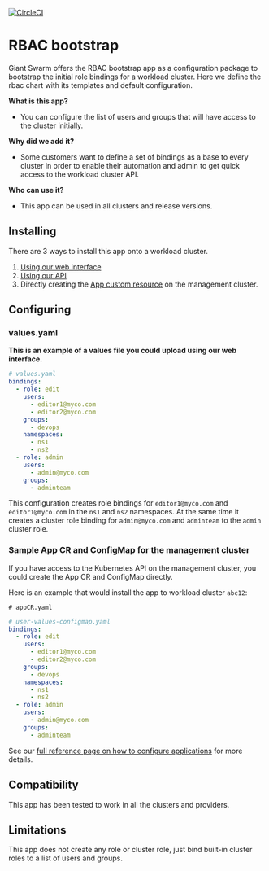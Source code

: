 [![CircleCI](https://circleci.com/gh/giantswarm/rbac-bootstrap-app.svg?style=shield)](https://circleci.com/gh/giantswarm/rbac-bootstrap-app)

# RBAC bootstrap

Giant Swarm offers the RBAC bootstrap app as a configuration package to bootstrap the initial role bindings for a workload cluster.
Here we define the rbac chart with its templates and default configuration.

**What is this app?**

- You can configure the list of users and groups that will have access to the cluster initially.

**Why did we add it?**

- Some customers want to define a set of bindings as a base to every cluster in order to enable their automation and admin to get quick access to the workload cluster API.

**Who can use it?**

- This app can be used in all clusters and release versions.

## Installing

There are 3 ways to install this app onto a workload cluster.

1. [Using our web interface](https://docs.giantswarm.io/ui-api/web/app-platform/#installing-an-app)
2. [Using our API](https://docs.giantswarm.io/api/#operation/createClusterAppV5)
3. Directly creating the [App custom resource](https://docs.giantswarm.io/ui-api/management-api/crd/apps.application.giantswarm.io/) on the management cluster.

## Configuring

### values.yaml
**This is an example of a values file you could upload using our web interface.**
```yaml
# values.yaml
bindings:
  - role: edit
    users:
      - editor1@myco.com
      - editor2@myco.com
    groups:
      - devops
    namespaces:
      - ns1
      - ns2
  - role: admin
    users:
      - admin@myco.com
    groups:
      - adminteam
```

This configuration creates role bindings for `editor1@myco.com` and `editor1@myco.com` in the `ns1` and `ns2` namespaces. At the same time it creates a cluster role binding for `admin@myco.com` and `adminteam` to the `admin` cluster role.

### Sample App CR and ConfigMap for the management cluster
If you have access to the Kubernetes API on the management cluster, you could create
the App CR and ConfigMap directly.

Here is an example that would install the app to
workload cluster `abc12`:

```
# appCR.yaml

```

```yaml
# user-values-configmap.yaml
bindings:
  - role: edit
    users:
      - editor1@myco.com
      - editor2@myco.com
    groups:
      - devops
    namespaces:
      - ns1
      - ns2
  - role: admin
    users:
      - admin@myco.com
    groups:
      - adminteam
```

See our [full reference page on how to configure applications](https://docs.giantswarm.io/app-platform/app-configuration/) for more details.

## Compatibility

This app has been tested to work in all the clusters and providers.

## Limitations

This app does not create any role or cluster role, just bind built-in cluster roles to a list of users and groups.